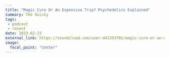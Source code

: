 ```yaml
---
title: "Magic Cure Or An Expensive Trip? Psychedelics Explained"
summary: The Quicky
tags:
 - podcast
 - recent
date: 2023-02-23
external_link: https://soundcloud.com/user-441363701/magic-cure-or-an-expensive-trip-psychedelics-explained
image:
  focal_point: "Center"
---
```

